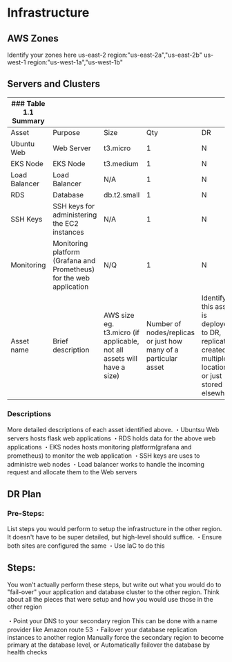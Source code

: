 # Infrastructure

## AWS Zones
Identify your zones here
us-east-2 region:"us-east-2a","us-east-2b"
us-west-1 region:"us-west-1a","us-west-1b"

## Servers and Clusters

| ### Table 1.1 Summary |                                                                      |                                                                        |                                                                 |                                                                                                              |
|-----------------------|----------------------------------------------------------------------|------------------------------------------------------------------------|-----------------------------------------------------------------|--------------------------------------------------------------------------------------------------------------|
| Asset                 | Purpose                                                              | Size                                                                   | Qty                                                             | DR                                                                                                           |
| Ubuntu Web            | Web Server                                                           | t3.micro                                                               | 1                                                               | N                                                                                                            |
| EKS Node              | EKS Node                                                             | t3.medium                                                              | 1                                                               | N                                                                                                            |
| Load Balancer         | Load Balancer                                                        | N/A                                                                    | 1                                                               | N                                                                                                            |
| RDS                   | Database                                                             | db.t2.small                                                            | 1                                                               | N                                                                                                            |
| SSH Keys              | SSH keys for administering the EC2 instances                         | N/A                                                                    | 1                                                               | N                                                                                                            |
| Monitoring            | Monitoring platform (Grafana and Prometheus) for the web application | N/Q                                                                    | 1                                                               | N                                                                                                            |
| Asset name            | Brief description                                                    | AWS size eg. t3.micro (if applicable, not all assets will have a size) | Number of nodes/replicas or just how many of a particular asset | Identify if this asset is deployed to DR, replicated, created in multiple locations or just stored elsewhere |


### Descriptions
More detailed descriptions of each asset identified above.
・Ubuntsu Web servers hosts flask web applications
・RDS holds data for the above web applications
・EKS nodes hosts monitoring platform(grafana and prometheus) to monitor the web application
・SSH keys are uses to administre web nodes
・Load balancer works to handle the incoming request and allocate them to the Web servers

## DR Plan
### Pre-Steps:
List steps you would perform to setup the infrastructure in the other region. It doesn't have to be super detailed, but high-level should suffice.
・Ensure both sites are configured the same
・Use IaC to do this

## Steps:
You won't actually perform these steps, but write out what you would do to "fail-over" your application and database cluster to the other region. Think about all the pieces that were setup and how you would use those in the other region

・Point your DNS to your secondary region
This can be done with a name provider like Amazon route 53
・Failover your database replication instances to another region
Manually force the secondary region to become primary at the database level, or
Automatically failover the database by health checks